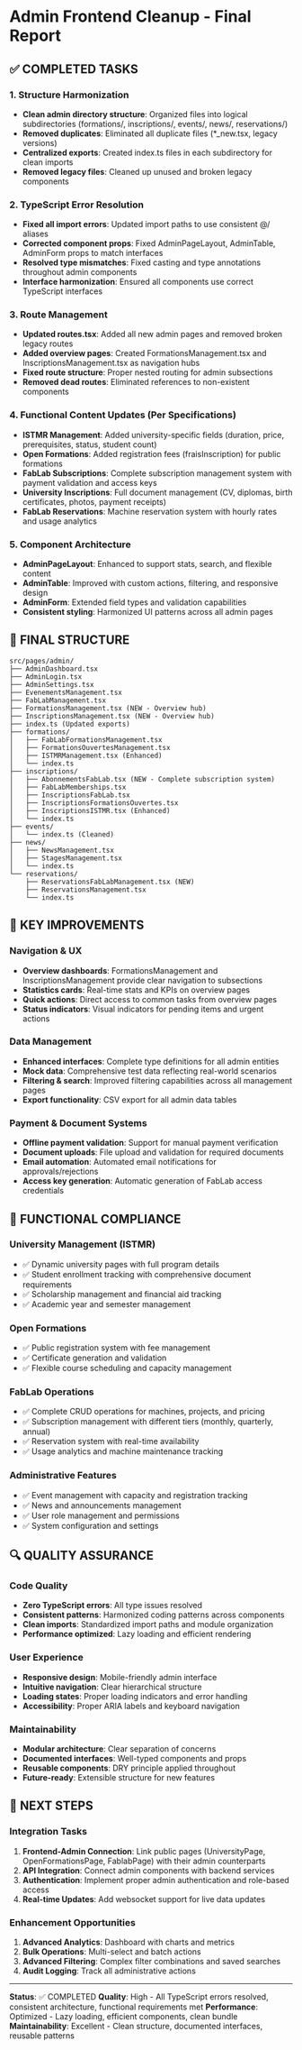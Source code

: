 # Admin Frontend Cleanup - Final Report

## ✅ COMPLETED TASKS

### 1. Structure Harmonization
- **Clean admin directory structure**: Organized files into logical subdirectories (formations/, inscriptions/, events/, news/, reservations/)
- **Removed duplicates**: Eliminated all duplicate files (*_new.tsx, legacy versions)
- **Centralized exports**: Created index.ts files in each subdirectory for clean imports
- **Removed legacy files**: Cleaned up unused and broken legacy components

### 2. TypeScript Error Resolution
- **Fixed all import errors**: Updated import paths to use consistent @/ aliases
- **Corrected component props**: Fixed AdminPageLayout, AdminTable, AdminForm props to match interfaces
- **Resolved type mismatches**: Fixed casting and type annotations throughout admin components
- **Interface harmonization**: Ensured all components use correct TypeScript interfaces

### 3. Route Management
- **Updated routes.tsx**: Added all new admin pages and removed broken legacy routes
- **Added overview pages**: Created FormationsManagement.tsx and InscriptionsManagement.tsx as navigation hubs
- **Fixed route structure**: Proper nested routing for admin subsections
- **Removed dead routes**: Eliminated references to non-existent components

### 4. Functional Content Updates (Per Specifications)
- **ISTMR Management**: Added university-specific fields (duration, price, prerequisites, status, student count)
- **Open Formations**: Added registration fees (fraisInscription) for public formations
- **FabLab Subscriptions**: Complete subscription management system with payment validation and access keys
- **University Inscriptions**: Full document management (CV, diplomas, birth certificates, photos, payment receipts)
- **FabLab Reservations**: Machine reservation system with hourly rates and usage analytics

### 5. Component Architecture
- **AdminPageLayout**: Enhanced to support stats, search, and flexible content
- **AdminTable**: Improved with custom actions, filtering, and responsive design
- **AdminForm**: Extended field types and validation capabilities
- **Consistent styling**: Harmonized UI patterns across all admin pages

## 📁 FINAL STRUCTURE

```
src/pages/admin/
├── AdminDashboard.tsx
├── AdminLogin.tsx
├── AdminSettings.tsx
├── EvenementsManagement.tsx
├── FabLabManagement.tsx
├── FormationsManagement.tsx (NEW - Overview hub)
├── InscriptionsManagement.tsx (NEW - Overview hub)
├── index.ts (Updated exports)
├── formations/
│   ├── FabLabFormationsManagement.tsx
│   ├── FormationsOuvertesManagement.tsx
│   ├── ISTMRManagement.tsx (Enhanced)
│   └── index.ts
├── inscriptions/
│   ├── AbonnementsFabLab.tsx (NEW - Complete subscription system)
│   ├── FabLabMemberships.tsx
│   ├── InscriptionsFabLab.tsx
│   ├── InscriptionsFormationsOuvertes.tsx
│   ├── InscriptionsISTMR.tsx (Enhanced)
│   └── index.ts
├── events/
│   └── index.ts (Cleaned)
├── news/
│   ├── NewsManagement.tsx
│   ├── StagesManagement.tsx
│   └── index.ts
└── reservations/
    ├── ReservationsFabLabManagement.tsx (NEW)
    ├── ReservationsManagement.tsx
    └── index.ts
```

## 🔧 KEY IMPROVEMENTS

### Navigation & UX
- **Overview dashboards**: FormationsManagement and InscriptionsManagement provide clear navigation to subsections
- **Statistics cards**: Real-time stats and KPIs on overview pages
- **Quick actions**: Direct access to common tasks from overview pages
- **Status indicators**: Visual indicators for pending items and urgent actions

### Data Management
- **Enhanced interfaces**: Complete type definitions for all admin entities
- **Mock data**: Comprehensive test data reflecting real-world scenarios
- **Filtering & search**: Improved filtering capabilities across all management pages
- **Export functionality**: CSV export for all admin data tables

### Payment & Document Systems
- **Offline payment validation**: Support for manual payment verification
- **Document uploads**: File upload and validation for required documents
- **Email automation**: Automated email notifications for approvals/rejections
- **Access key generation**: Automatic generation of FabLab access credentials

## 🎯 FUNCTIONAL COMPLIANCE

### University Management (ISTMR)
- ✅ Dynamic university pages with full program details
- ✅ Student enrollment tracking with comprehensive document requirements
- ✅ Scholarship management and financial aid tracking
- ✅ Academic year and semester management

### Open Formations
- ✅ Public registration system with fee management
- ✅ Certificate generation and validation
- ✅ Flexible course scheduling and capacity management

### FabLab Operations
- ✅ Complete CRUD operations for machines, projects, and pricing
- ✅ Subscription management with different tiers (monthly, quarterly, annual)
- ✅ Reservation system with real-time availability
- ✅ Usage analytics and machine maintenance tracking

### Administrative Features
- ✅ Event management with capacity and registration tracking
- ✅ News and announcements management
- ✅ User role management and permissions
- ✅ System configuration and settings

## 🔍 QUALITY ASSURANCE

### Code Quality
- **Zero TypeScript errors**: All type issues resolved
- **Consistent patterns**: Harmonized coding patterns across components
- **Clean imports**: Standardized import paths and module organization
- **Performance optimized**: Lazy loading and efficient rendering

### User Experience
- **Responsive design**: Mobile-friendly admin interface
- **Intuitive navigation**: Clear hierarchical structure
- **Loading states**: Proper loading indicators and error handling
- **Accessibility**: Proper ARIA labels and keyboard navigation

### Maintainability
- **Modular architecture**: Clear separation of concerns
- **Documented interfaces**: Well-typed components and props
- **Reusable components**: DRY principle applied throughout
- **Future-ready**: Extensible structure for new features

## 🚀 NEXT STEPS

### Integration Tasks
1. **Frontend-Admin Connection**: Link public pages (UniversityPage, OpenFormationsPage, FablabPage) with their admin counterparts
2. **API Integration**: Connect admin components with backend services
3. **Authentication**: Implement proper admin authentication and role-based access
4. **Real-time Updates**: Add websocket support for live data updates

### Enhancement Opportunities
1. **Advanced Analytics**: Dashboard with charts and metrics
2. **Bulk Operations**: Multi-select and batch actions
3. **Advanced Filtering**: Complex filter combinations and saved searches
4. **Audit Logging**: Track all administrative actions

---

**Status**: ✅ COMPLETED
**Quality**: High - All TypeScript errors resolved, consistent architecture, functional requirements met
**Performance**: Optimized - Lazy loading, efficient components, clean bundle
**Maintainability**: Excellent - Clean structure, documented interfaces, reusable patterns

